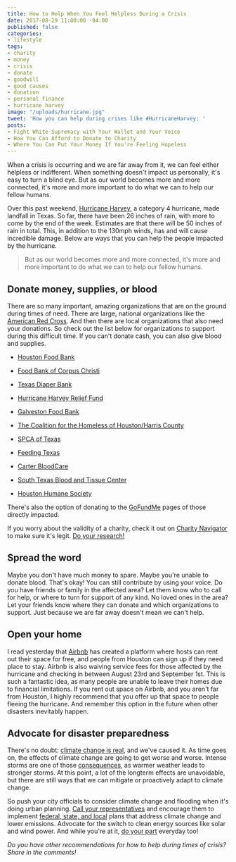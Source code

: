 ```yaml
---
title: How to Help When You Feel Helpless During a Crisis
date: 2017-08-29 11:00:00 -04:00
published: false
categories:
- lifestyle
tags:
- charity
- money
- crisis
- donate
- goodwill
- good causes
- donation
- personal finance
- hurricane harvey
image: "/uploads/hurricane.jpg"
tweet: 'How you can help during crises like #HurricaneHarvey: '
posts:
- Fight White Supremacy with Your Wallet and Your Voice
- How You Can Afford to Donate to Charity
- Where You Can Put Your Money If You're Feeling Hopeless
---
```


When a crisis is occurring and we are far away from it, we can feel either helpless or indifferent. When something doesn't impact us personally, it's easy to turn a blind eye. But as our world becomes more and more connected, it's more and more important to do what we can to help our fellow humans.

Over this past weekend, [Hurricane Harvey](https://www.theguardian.com/us-news/2017/aug/28/tropical-storm-harvey-hits-houston-what-we-know-so-far), a category 4 hurricane, made landfall in Texas. So far, there have been 26 inches of rain, with more to come by the end of the week. Estimates are that there will be 50 inches of rain in total. This, in addition to the 130mph winds, has and will cause incredible damage. Below are ways that you can help the people impacted by the hurricane.

> But as our world becomes more and more connected, it's more and more important to do what we can to help our fellow humans.

## Donate money, supplies, or blood

There are so many important, amazing organizations that are on the ground during times of need. There are large, national organizations like the [American Red Cross](http://www.redcrossblood.org/). And then there are local organizations that also need your donations. So check out the list below for organizations to support during this difficult time. If you can't donate cash, you can also give blood and supplies.

* [Houston Food Bank](http://www.houstonfoodbank.org/)

* [Food Bank of Corpus Christi](http://www.foodbankcc.com/)

* [Texas Diaper Bank](https://texasdiaperbank.networkforgood.com/projects/33717-change-a-life)

* [Hurricane Harvey Relief Fund](http://ghcf.org/hurricane-relief/)

* [Galveston Food Bank](http://www.galvestoncountyfoodbank.org/)

* [The Coalition for the Homeless of Houston/Harris County](http://www.homelesshouston.org/)

* [SPCA of Texas](https://spca.org/give)

* [Feeding Texas](https://donatenow.networkforgood.org/feeding-texas)

* [Carter BloodCare](http://www.carterbloodcare.org/donate-blood/)

* [South Texas Blood and Tissue Center](https://www.donatingforlife.org/index.cfm?utm_source=website&utm_medium=locations&utm_campaign=11.23.15-dfl-locations-page-website-find-a-blood-drive-link)

* [Houston Humane Society](http://www.houstonhumane.org/giving)

There's also the option of donating to the [GoFundMe](https://www.gofundme.com/hurricaneharvey) pages of those directly impacted.

If you worry about the validity of a charity, check it out on [Charity Navigator](https://www.charitynavigator.org/index.cfm?bay=content.view&cpid=5239) to make sure it's legit. [Do your research!](https://www.propublica.org/article/5-tips-for-donating-after-disasters)

## Spread the word

Maybe you don't have much money to spare. Maybe you're unable to donate blood. That's okay! You can still contribute by using your voice. Do you have friends or family in the affected area? Let them know who to call for help, or where to turn for support of any kind. No loved ones in the area? Let your friends know where they can donate and which organizations to support. Just because we are far away doesn't mean we can't help.

## Open your home

I read yesterday that [Airbnb](https://www.airbnb.com/disaster/hurricaneharveyevacuees) has created a platform where hosts can rent out their space for free, and people from Houston can sign up if they need place to stay. Airbnb is also waiving service fees for those affected by the hurricane and checking in between August 23rd and September 1st. This is such a fantastic idea, as many people are unable to leave their homes due to financial limitations. If you rent out space on Airbnb, and you aren't far from Houston, I highly recommend that you offer up that space to people fleeing the hurricane. And remember this option in the future when other disasters inevitably happen. 

## Advocate for disaster preparedness

There's no doubt: [climate change is real](https://www.youtube.com/watch?v=EtW2rrLHs08), and we've caused it. As time goes on, the effects of climate change are going to get worse and worse. Intense storms are one of those [consequences](https://www.nrdc.org/stories/are-effects-global-warming-really-bad), as warmer weather leads to stronger storms. At this point,  a lot of the longterm effects are unavoidable, but there are still ways that we can mitigate or proactively adapt to climate change.

So push your city officials to consider climate change and flooding when it's doing urban planning. [Call your representatives](https://5calls.org/) and encourage them to implement [federal, state, and local](http://www.rollingstone.com/politics/features/how-politicians-must-fight-climate-change-in-the-trump-era-w489549) plans that address climate change and lower emissions. Advocate for the switch to clean energy sources like solar and wind power. And while you're at it, [do your part](https://www.maggiegermano.com/blog/how-to-help-save-the-planet-on-a-budget/) everyday too!

*Do you have other recommendations for how to help during times of crisis? Share in the comments!*